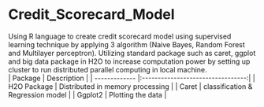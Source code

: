 # Credit_Scorecard_Model
Using R language to create credit scorecard model using supervised learning technique by applying 3 algorithm (Naive Bayes, Random Forest and Multilayer perceptron). Utilizing standard package such as caret, ggplot and big data package in H2O to increase computation power by setting up cluster to run distributed parallel computing in local machine.
<br>
| Package       | Description                       |
| ------------- |:---------------------------------:|
| H2O Package   | Distributed in memory processing  |
| Caret         | classification & Regression model |
| Ggplot2       | Plotting the data                 |
